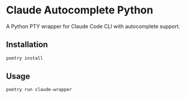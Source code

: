 # Claude Autocomplete Python

A Python PTY wrapper for Claude Code CLI with autocomplete support.

## Installation

```bash
poetry install
```

## Usage

```bash
poetry run claude-wrapper
```